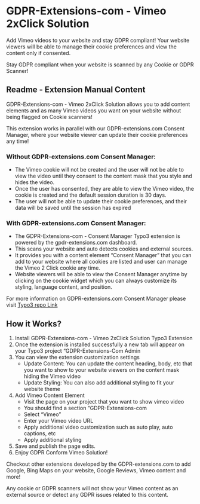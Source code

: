 # GDPR-Extensions-com - Vimeo 2xClick Solution

Add Vimeo videos to your website and stay GDPR compliant! Your website viewers will be able to manage their cookie preferences and view the content only if consented.

Stay GDPR compliant when your website is scanned by any Cookie or GDPR Scanner!

## Readme - Extension Manual Content

GDPR-Extensions-com - Vimeo 2xClick Solution allows you to add content elements and as many Vimeo videos you want on your website without being flagged on Cookie scanners!

This extension works in parallel with our GDPR-extensions.com Consent Manager, where your website viewer can update their cookie preferences any time!

### Without GDPR-extensions.com Consent Manager:

- The Vimeo cookie will not be created and the user will not be able to view the video until they consent to the content mask that you style and hides the video.
- Once the user has consented, they are able to view the Vimeo video, the cookie is created and the default session duration is 30 days.
- The user will not be able to update their cookie preferences, and their data will be saved until the session has expired

### With GDPR-extensions.com Consent Manager:

- The GDPR-Extensions-com - Consent Manager Typo3 extension is powered by the gpdr-extensions.com dashboard.
- This scans your website and auto detects cookies and external sources.
- It provides you with a content element “Consent Manager” that you can add to your website where all cookies are listed and user can manage the Vimeo 2 Click cookie any time.
- Website viewers will be able to view the Consent Manager anytime by clicking on the cookie widget which you can always customize its styling, language content, and position.

For more information on GDPR-extensions.com Consent Manager please visit [Typo3 repo Link](https://example.com)

## How it Works?

1. Install GDPR-Extensions-com - Vimeo 2xClick Solution Typo3 Extension
2. Once the extension is installed successfully a new tab will appear on your Typo3 project “GDPR-Extensions-Com Admin
3. You can view the extension customization settings
    - Update Content: You can update the content heading, body, etc that you want to show to your website viewers on the content mask hiding the Vimeo video
    - Update Styling: You can also add additional styling to fit your website theme
4. Add Vimeo Content Element
    - Visit the page on your project that you want to show vimeo video
    - You should find a section “GDPR-Extensions-com
    - Select “Vimeo”
    - Enter your Vimeo video URL
    - Apply additional video customization such as auto play, auto captions, etc
    - Apply additional styling
5. Save and publish the page edits.
6. Enjoy GDPR Conform Vimeo Solution!

Checkout other extensions developed by the GDPR-extensions.com to add Google, Bing Maps on your website, Google Reviews, Vimeo content and more!

Any cookie or GDPR scanners will not show your Vimeo content as an external source or detect any GDPR issues related to this content.
